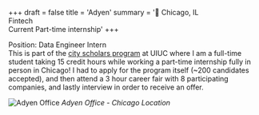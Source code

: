 +++
draft = false
title = 'Adyen'
summary = '📍 Chicago, IL <br> Fintech <br> Current Part-time internship'
+++

Position: Data Engineer Intern <br>
This is part of the <a href="https://cityscholars.grainger.illinois.edu/" target="_blank" rel="noopener noreferrer">city scholars program</a> at UIUC where I am a full-time student taking 15 credit hours while working a part-time internship fully in person in Chicago! 
I had to apply for the program itself (~200 candidates accepted), and then attend a 3 hour career fair with 8 participating companies, and lastly interview in order to receive an offer.


![Adyen Office](/adyen-office.jpeg) *Adyen Office - Chicago Location*

<!-- {{< figure src="/adyen-office.jpeg" title="Adyen Office - Chicago Location" alt="Adyen Office" >}} -->
